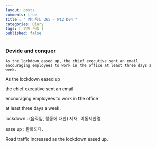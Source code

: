 ```yaml
---
layout: posts
comments: true
title : " 영어독립 365 - W12 D04 "
categories: Diary
tags: [ 영어 독립 ]
published: false
---
```


### Devide and conquer

```
As the lockdown eased up, the chief executive sent an email encouraging employees to work in the office at least three days a week.
```

As the lockdown eased up

the chief executive sent an email

encouraging employees to work in the office

at least three days a week.

lockdown
 : (움직임, 행동에 대한) 제재, 이동제한령

ease up
 : 완화되다.

Road traffic increased as the lockdown eased up.

